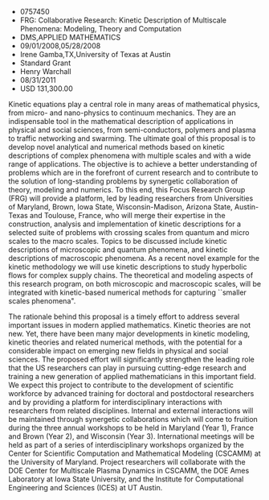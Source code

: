 
* 0757450
* FRG: Collaborative Research: Kinetic Description of Multiscale Phenomena: Modeling, Theory and Computation
* DMS,APPLIED MATHEMATICS
* 09/01/2008,05/28/2008
* Irene Gamba,TX,University of Texas at Austin
* Standard Grant
* Henry Warchall
* 08/31/2011
* USD 131,300.00

Kinetic equations play a central role in many areas of mathematical physics,
from micro- and nano-physics to continuum mechanics. They are an indispensable
tool in the mathematical description of applications in physical and social
sciences, from semi-conductors, polymers and plasma to traffic networking and
swarming. The ultimate goal of this proposal is to develop novel analytical and
numerical methods based on kinetic descriptions of complex phenomena with
multiple scales and with a wide range of applications. The objective is to
achieve a better understanding of problems which are in the forefront of current
research and to contribute to the solution of long-standing problems by
synergetic collaboration of theory, modeling and numerics. To this end, this
Focus Research Group (FRG) will provide a platform, led by leading researchers
from Universities of Maryland, Brown, Iowa State, Wisconsin-Madison, Arizona
State, Austin-Texas and Toulouse, France, who will merge their expertise in the
construction, analysis and implementation of kinetic descriptions for a selected
suite of problems with crossing scales from quantum and micro scales to the
macro scales. Topics to be discussed include kinetic descriptions of microscopic
and quantum phenomena, and kinetic descriptions of macroscopic phenomena. As a
recent novel example for the kinetic methodology we will use kinetic
descriptions to study hyperbolic flows for complex supply chains. The
theoretical and modeling aspects of this research program, on both microscopic
and macroscopic scales, will be integrated with kinetic-based numerical methods
for capturing ``smaller scales phenomena".

The rationale behind this proposal is a timely effort to address several
important issues in modern applied mathematics. Kinetic theories are not new.
Yet, there have been many major developments in kinetic modeling, kinetic
theories and related numerical methods, with the potential for a considerable
impact on emerging new fields in physical and social sciences. The proposed
effort will significantly strengthen the leading role that the US researchers
can play in pursuing cutting-edge research and training a new generation of
applied mathematicians in this important field. We expect this project to
contribute to the development of scientific workforce by advanced training for
doctoral and postdoctoral researchers and by providing a platform for
interdisciplinary interactions with researchers from related disciplines.
Internal and external interactions will be maintained through synergetic
collaborations which will come to fruition during the three annual workshops to
be held in Maryland (Year 1), France and Brown (Year 2), and Wisconsin (Year 3).
International meetings will be held as part of a series of interdisciplinary
workshops organized by the Center for Scientific Computation and Mathematical
Modeling (CSCAMM) at the University of Maryland. Project researchers will
collaborate with the DOE Center for Multiscale Plasma Dynamics in CSCAMM, the
DOE Ames Laboratory at Iowa State University, and the Institute for
Computational Engineering and Sciences (ICES) at UT Austin.
